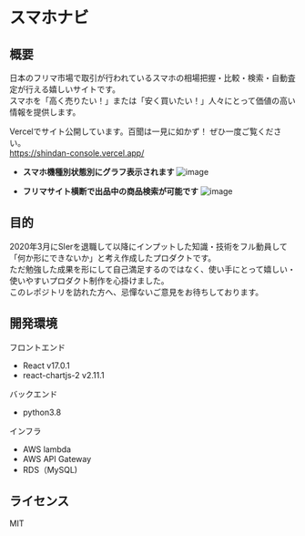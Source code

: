 # スマホナビ

## 概要
日本のフリマ市場で取引が行われているスマホの相場把握・比較・検索・自動査定が行える嬉しいサイトです。  
スマホを「高く売りたい！」または「安く買いたい！」人々にとって価値の高い情報を提供します。  

Vercelでサイト公開しています。百聞は一見に如かず！ ぜひ一度ご覧ください。  
https://shindan-console.vercel.app/

* **スマホ機種別状態別にグラフ表示されます**
![image](https://user-images.githubusercontent.com/66734196/102046011-be24f980-3e1d-11eb-9b87-1be24ca28410.png)

* **フリマサイト横断で出品中の商品検索が可能です**
![image](https://user-images.githubusercontent.com/66734196/102046159-12c87480-3e1e-11eb-9b7d-92c8b849a637.png)


## 目的
2020年3月にSIerを退職して以降にインプットした知識・技術をフル動員して「何か形にできないか」と考え作成したプロダクトです。  
ただ勉強した成果を形にして自己満足するのではなく、使い手にとって嬉しい・使いやすいプロダクト制作を心掛けました。  
このレポジトリを訪れた方へ、忌憚ないご意見をお待ちしております。  

## 開発環境

フロントエンド
* React v17.0.1
* react-chartjs-2 v2.11.1

バックエンド
* python3.8

インフラ
* AWS lambda
* AWS API Gateway
* RDS（MySQL)

## ライセンス
MIT

